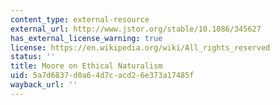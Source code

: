 ```yaml
---
content_type: external-resource
external_url: http://www.jstor.org/stable/10.1086/345627
has_external_license_warning: true
license: https://en.wikipedia.org/wiki/All_rights_reserved
status: ''
title: Moore on Ethical Naturalism
uid: 5a7d6837-d0a6-4d7c-acd2-6e373a17485f
wayback_url: ''
---
```

